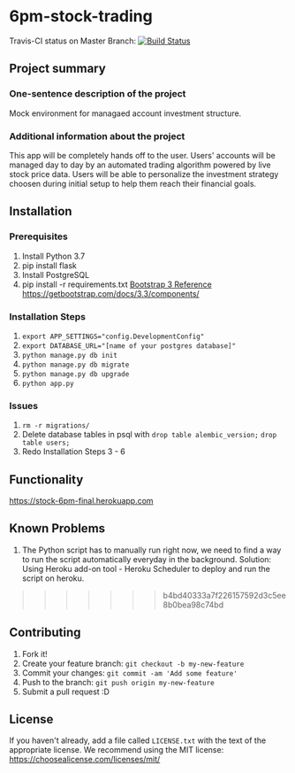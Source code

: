 # 6pm-stock-trading

Travis-CI status on Master Branch: <a href="https://travis-ci.org/ucsb-cs48-w19/6pm-stock-trading">
<img src="https://travis-ci.org/ucsb-cs48-w19/6pm-stock-trading.svg?branch=master" alt="Build Status">
</a>

## Project summary

### One-sentence description of the project

Mock environment for managaed account investment structure.

### Additional information about the project

This app will be completely hands off to the user. Users' accounts will be managed day to day by an automated trading algorithm powered by live stock price data. Users will be able to personalize the investment strategy choosen during initial setup to help them reach their financial goals. 


## Installation

### Prerequisites

1. Install Python 3.7
2. pip install flask
3. Install PostgreSQL
4. pip install -r requirements.txt
[Bootstrap 3 Reference](https://getbootstrap.com/docs/3.3/components/ "Bootstrap 3 Reference")
https://getbootstrap.com/docs/3.3/components/



### Installation Steps
1. `export APP_SETTINGS="config.DevelopmentConfig"`
2. `export DATABASE_URL="[name of your postgres database]"`
3. `python manage.py db init`
4. `python manage.py db migrate`
5. `python manage.py db upgrade`
6. `python app.py`


### Issues
1. `rm -r migrations/`
2. Delete database tables in psql with 
      `drop table alembic_version;`
      `drop table users;`
3. Redo Installation Steps 3 - 6    

## Functionality

https://stock-6pm-final.herokuapp.com 


## Known Problems

1. The Python script has to manually run right now, we need to find a way to run the script automatically everyday in the background.
   Solution: Using Heroku add-on tool - Heroku Scheduler to deploy and run the script on heroku.
>>>>>>> b4bd40333a7f226157592d3c5ee8b0bea98c74bd

## Contributing


1. Fork it!
2. Create your feature branch: `git checkout -b my-new-feature`
3. Commit your changes: `git commit -am 'Add some feature'`
4. Push to the branch: `git push origin my-new-feature`
5. Submit a pull request :D

## License

If you haven't already, add a file called `LICENSE.txt` with the text of the appropriate license.
We recommend using the MIT license: <https://choosealicense.com/licenses/mit/>
